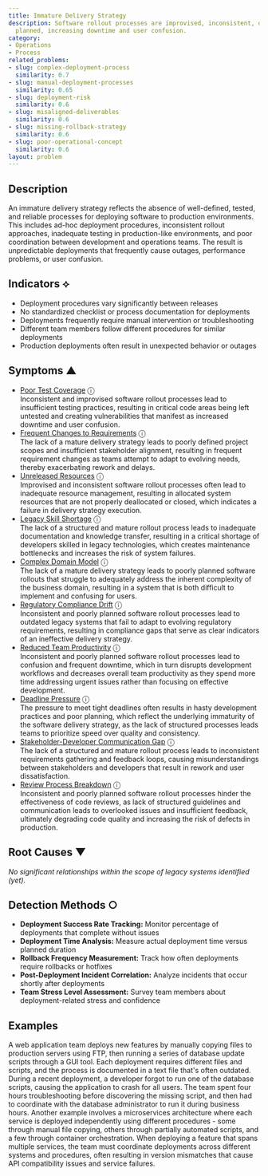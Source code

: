 ```yaml
---
title: Immature Delivery Strategy
description: Software rollout processes are improvised, inconsistent, or inadequately
  planned, increasing downtime and user confusion.
category:
- Operations
- Process
related_problems:
- slug: complex-deployment-process
  similarity: 0.7
- slug: manual-deployment-processes
  similarity: 0.65
- slug: deployment-risk
  similarity: 0.6
- slug: misaligned-deliverables
  similarity: 0.6
- slug: missing-rollback-strategy
  similarity: 0.6
- slug: poor-operational-concept
  similarity: 0.6
layout: problem
---
```


## Description

An immature delivery strategy reflects the absence of well-defined, tested, and reliable processes for deploying software to production environments. This includes ad-hoc deployment procedures, inconsistent rollout approaches, inadequate testing in production-like environments, and poor coordination between development and operations teams. The result is unpredictable deployments that frequently cause outages, performance problems, or user confusion.

## Indicators ⟡

- Deployment procedures vary significantly between releases
- No standardized checklist or process documentation for deployments
- Deployments frequently require manual intervention or troubleshooting
- Different team members follow different procedures for similar deployments
- Production deployments often result in unexpected behavior or outages

## Symptoms ▲
- [Poor Test Coverage](poor-test-coverage.md) <span class="info-tooltip" title="Confidence: 0.505, Strength: 0.739">ⓘ</span>
<br/>  Inconsistent and improvised software rollout processes lead to insufficient testing practices, resulting in critical code areas being left untested and creating vulnerabilities that manifest as increased downtime and user confusion.
- [Frequent Changes to Requirements](frequent-changes-to-requirements.md) <span class="info-tooltip" title="Confidence: 0.467, Strength: 0.678">ⓘ</span>
<br/>  The lack of a mature delivery strategy leads to poorly defined project scopes and insufficient stakeholder alignment, resulting in frequent requirement changes as teams attempt to adapt to evolving needs, thereby exacerbating rework and delays.
- [Unreleased Resources](unreleased-resources.md) <span class="info-tooltip" title="Confidence: 0.428, Strength: 0.726">ⓘ</span>
<br/>  Improvised and inconsistent software rollout processes often lead to inadequate resource management, resulting in allocated system resources that are not properly deallocated or closed, which indicates a failure in delivery strategy execution.
- [Legacy Skill Shortage](legacy-skill-shortage.md) <span class="info-tooltip" title="Confidence: 0.421, Strength: 0.695">ⓘ</span>
<br/>  The lack of a structured and mature rollout process leads to inadequate documentation and knowledge transfer, resulting in a critical shortage of developers skilled in legacy technologies, which creates maintenance bottlenecks and increases the risk of system failures.
- [Complex Domain Model](complex-domain-model.md) <span class="info-tooltip" title="Confidence: 0.410, Strength: 0.621">ⓘ</span>
<br/>  The lack of a mature delivery strategy leads to poorly planned software rollouts that struggle to adequately address the inherent complexity of the business domain, resulting in a system that is both difficult to implement and confusing for users.
- [Regulatory Compliance Drift](regulatory-compliance-drift.md) <span class="info-tooltip" title="Confidence: 0.361, Strength: 0.658">ⓘ</span>
<br/>  Inconsistent and poorly planned software rollout processes lead to outdated legacy systems that fail to adapt to evolving regulatory requirements, resulting in compliance gaps that serve as clear indicators of an ineffective delivery strategy.
- [Reduced Team Productivity](reduced-team-productivity.md) <span class="info-tooltip" title="Confidence: 0.338, Strength: 0.685">ⓘ</span>
<br/>  Inconsistent and poorly planned software rollout processes lead to confusion and frequent downtime, which in turn disrupts development workflows and decreases overall team productivity as they spend more time addressing urgent issues rather than focusing on effective development.
- [Deadline Pressure](deadline-pressure.md) <span class="info-tooltip" title="Confidence: 0.327, Strength: 0.725">ⓘ</span>
<br/>  The pressure to meet tight deadlines often results in hasty development practices and poor planning, which reflect the underlying immaturity of the software delivery strategy, as the lack of structured processes leads teams to prioritize speed over quality and consistency.
- [Stakeholder-Developer Communication Gap](stakeholder-developer-communication-gap.md) <span class="info-tooltip" title="Confidence: 0.323, Strength: 0.697">ⓘ</span>
<br/>  The lack of a structured and mature rollout process leads to inconsistent requirements gathering and feedback loops, causing misunderstandings between stakeholders and developers that result in rework and user dissatisfaction.
- [Review Process Breakdown](review-process-breakdown.md) <span class="info-tooltip" title="Confidence: 0.311, Strength: 0.605">ⓘ</span>
<br/>  Inconsistent and poorly planned software rollout processes hinder the effectiveness of code reviews, as lack of structured guidelines and communication leads to overlooked issues and insufficient feedback, ultimately degrading code quality and increasing the risk of defects in production.

## Root Causes ▼

*No significant relationships within the scope of legacy systems identified (yet).*

## Detection Methods ○

- **Deployment Success Rate Tracking:** Monitor percentage of deployments that complete without issues
- **Deployment Time Analysis:** Measure actual deployment time versus planned duration
- **Rollback Frequency Measurement:** Track how often deployments require rollbacks or hotfixes
- **Post-Deployment Incident Correlation:** Analyze incidents that occur shortly after deployments
- **Team Stress Level Assessment:** Survey team members about deployment-related stress and confidence

## Examples

A web application team deploys new features by manually copying files to production servers using FTP, then running a series of database update scripts through a GUI tool. Each deployment requires different files and scripts, and the process is documented in a text file that's often outdated. During a recent deployment, a developer forgot to run one of the database scripts, causing the application to crash for all users. The team spent four hours troubleshooting before discovering the missing script, and then had to coordinate with the database administrator to run it during business hours. Another example involves a microservices architecture where each service is deployed independently using different procedures - some through manual file copying, others through partially automated scripts, and a few through container orchestration. When deploying a feature that spans multiple services, the team must coordinate deployments across different systems and procedures, often resulting in version mismatches that cause API compatibility issues and service failures.
